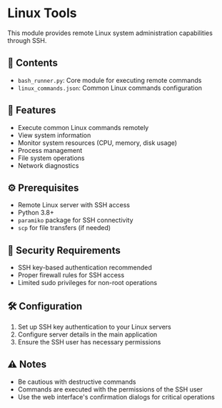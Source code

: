 # Linux Tools

This module provides remote Linux system administration capabilities through SSH.

## 📂 Contents

- `bash_runner.py`: Core module for executing remote commands
- `linux_commands.json`: Common Linux commands configuration

## 🚀 Features

- Execute common Linux commands remotely
- View system information
- Monitor system resources (CPU, memory, disk usage)
- Process management
- File system operations
- Network diagnostics

## ⚙️ Prerequisites

- Remote Linux server with SSH access
- Python 3.8+
- `paramiko` package for SSH connectivity
- `scp` for file transfers (if needed)

## 🔐 Security Requirements

- SSH key-based authentication recommended
- Proper firewall rules for SSH access
- Limited sudo privileges for non-root operations

## 🛠️ Configuration

1. Set up SSH key authentication to your Linux servers
2. Configure server details in the main application
3. Ensure the SSH user has necessary permissions

## ⚠️ Notes

- Be cautious with destructive commands
- Commands are executed with the permissions of the SSH user
- Use the web interface's confirmation dialogs for critical operations
